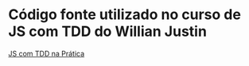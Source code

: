 # Código fonte utilizado no curso de JS com TDD do Willian Justin

[JS com TDD na Prática](https://www.udemy.com/js-com-tdd-na-pratica/)